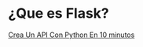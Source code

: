 # ¿Que es Flask?

[Crea Un API Con Python En 10 minutos](https://youtu.be/b0ZrmhyyCY4?feature=shared)